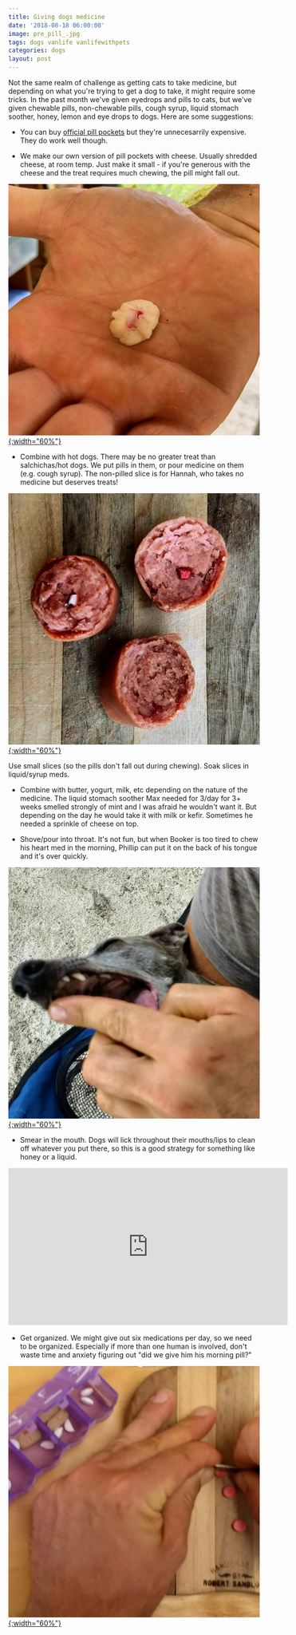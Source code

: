 ```yaml
---
title: Giving dogs medicine
date: '2018-08-18 06:00:00'
image: pre_pill_.jpg
tags: dogs vanlife vanlifewithpets
categories: dogs
layout: post
---
```


Not the same realm of challenge as getting cats to take medicine, but depending on what you're trying to get a dog to take, it might require some tricks. In the past month we've given eyedrops and pills to cats, but we've given chewable pills, non-chewable pills, cough syrup, liquid stomach soother, honey, lemon and eye drops to dogs. Here are some suggestions:

* You can buy [official pill pockets](https://www.amazon.com/gp/product/B000COF1PI/ref=as_li_tl?ie=UTF8&tag=annalisa144-20&camp=1789&creative=9325&linkCode=as2&creativeASIN=B000COF1PI&linkId=ef12662e5d51ae94928d7393bf15d7aa) but they're unnecesarrily expensive.  They do work well though.

* We make our own version of pill pockets with cheese. Usually shredded cheese, at room temp. Just make it small - if you're generous with the cheese and the treat requires much chewing, the pill might fall out.

[![](/images/cheese_pill_.jpg){:width="60%"}](/images/cheese_pill.jpg)

* Combine with hot dogs. There may be no greater treat than salchichas/hot dogs. We put pills in them, or pour medicine on them (e.g. cough syrup). The non-pilled slice is for Hannah, who takes no medicine but deserves treats!

[![](/images/pills_salchichas_.jpg){:width="60%"}](/images/pills_salchichas.jpg)

Use small slices (so the pills don't fall out during chewing).  Soak slices in liquid/syrup meds.

* Combine with butter, yogurt, milk, etc depending on the nature of the medicine. The liquid stomach soother Max needed for 3/day for 3+ weeks smelled strongly of mint and I was afraid he wouldn't want it. But depending on the day he would take it with milk or kefir. Sometimes he needed a sprinkle of cheese on top.

* Shove/pour into throat. It's not fun, but when Booker is too tired to chew his heart med in the morning, Phillip can put it on the back of his tongue and it's over quickly.

[![](/images/pill_force_.jpg){:width="60%"}](/images/pill_force.jpg)

* Smear in the mouth. Dogs will lick throughout their mouths/lips to clean off whatever you put there, so this is a good strategy for something like honey or a liquid.

<iframe width="560" height="315" src="https://www.youtube-nocookie.com/embed/BYPsvO2xyuw" frameborder="0" allow="autoplay; encrypted-media" allowfullscreen></iframe>


* Get organized. We might give out six medications per day, so we need to be organized. Especially if more than one human is involved, don't waste time and anxiety figuring out "did we give him his morning pill?"

[![](/images/cutting_pills_.jpg){:width="60%"}](/images/cutting_pills.jpg)